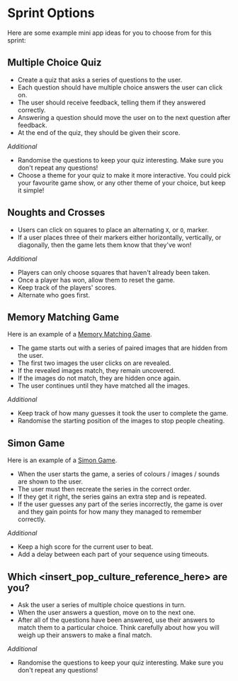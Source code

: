 # Sprint Options

Here are some example mini app ideas for you to choose from for this sprint:

## Multiple Choice Quiz

- Create a quiz that asks a series of questions to the user.
- Each question should have multiple choice answers the user can click on.
- The user should receive feedback, telling them if they answered correctly.
- Answering a question should move the user on to the next question after feedback.
- At the end of the quiz, they should be given their score.

_Additional_

- Randomise the questions to keep your quiz interesting. Make sure you don't repeat any questions!
- Choose a theme for your quiz to make it more interactive. You could pick your favourite game show, or any other theme of your choice, but keep it simple!

## Noughts and Crosses

- Users can click on squares to place an alternating `X`, or `O`, marker.
- If a user places three of their markers either horizontally, vertically, or diagonally, then the game lets them know that they've won!

_Additional_

- Players can only choose squares that haven't already been taken.
- Once a player has won, allow them to reset the game.
- Keep track of the players' scores.
- Alternate who goes first.

## Memory Matching Game

Here is an example of a [Memory Matching Game](https://www.memozor.com/memory-games/for-kids/pokemon-game).

- The game starts out with a series of paired images that are hidden from the user.
- The first two images the user clicks on are revealed.
- If the revealed images match, they remain uncovered.
- If the images do not match, they are hidden once again.
- The user continues until they have matched all the images.

_Additional_

- Keep track of how many guesses it took the user to complete the game.
- Randomise the starting position of the images to stop people cheating.

## Simon Game

Here is an example of a [Simon Game](<https://en.wikipedia.org/wiki/Simon_(game)>).

- When the user starts the game, a series of colours / images / sounds are shown to the user.
- The user must then recreate the series in the correct order.
- If they get it right, the series gains an extra step and is repeated.
- If the user guesses any part of the series incorrectly, the game is over and they gain points for how many they managed to remember correctly.

_Additional_

- Keep a high score for the current user to beat.
- Add a delay between each part of your sequence using timeouts.

## Which <insert_pop_culture_reference_here> are you?

- Ask the user a series of multiple choice questions in turn.
- When the user answers a question, move on to the next one.
- After all of the questions have been answered, use their answers to match them to a particular choice. Think carefully about how you will weigh up their answers to make a final match.

_Additional_

- Randomise the questions to keep your quiz interesting. Make sure you don't repeat any questions!
